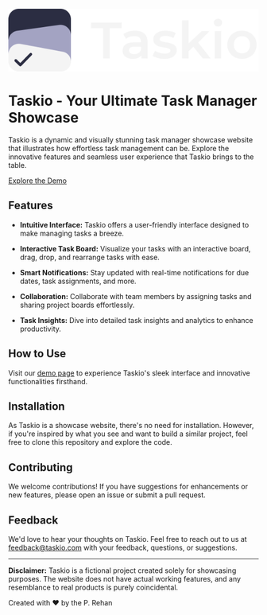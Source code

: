 <p align="center">
  <img src="src/Assests/TASkio.png" alt="Taskio Logo">
</p>

# Taskio - Your Ultimate Task Manager Showcase

Taskio is a dynamic and visually stunning task manager showcase website that illustrates how effortless task management can be. Explore the innovative features and seamless user experience that Taskio brings to the table.

[Explore the Demo](https://tskio.netlify.app/)

## Features

- **Intuitive Interface:** Taskio offers a user-friendly interface designed to make managing tasks a breeze.

- **Interactive Task Board:** Visualize your tasks with an interactive board, drag, drop, and rearrange tasks with ease.

- **Smart Notifications:** Stay updated with real-time notifications for due dates, task assignments, and more.

- **Collaboration:** Collaborate with team members by assigning tasks and sharing project boards effortlessly.

- **Task Insights:** Dive into detailed task insights and analytics to enhance productivity.


## How to Use

Visit our [demo page](https://tskio.netlify.app/) to experience Taskio's sleek interface and innovative functionalities firsthand.

## Installation

As Taskio is a showcase website, there's no need for installation. However, if you're inspired by what you see and want to build a similar project, feel free to clone this repository and explore the code.

## Contributing

We welcome contributions! If you have suggestions for enhancements or new features, please open an issue or submit a pull request.

## Feedback

We'd love to hear your thoughts on Taskio. Feel free to reach out to us at feedback@taskio.com with your feedback, questions, or suggestions.

---

**Disclaimer:** Taskio is a fictional project created solely for showcasing purposes. The website does not have actual working features, and any resemblance to real products is purely coincidental.

Created with ❤️ by the P. Rehan
